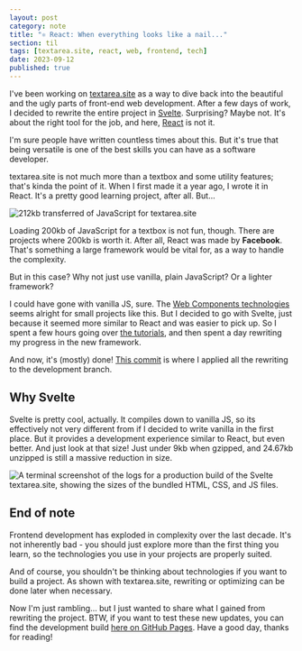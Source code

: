```yaml
---
layout: post
category: note
title: "⚛️ React: When everything looks like a nail..."
section: til
tags: [textarea.site, react, web, frontend, tech]
date: 2023-09-12
published: true
---
```


I've been working on [textarea.site](https://github.com/real-jame/textarea/tree/next) as a way to dive back into the beautiful and the ugly parts of front-end web development. After a few days of work, I decided to rewrite the entire project in [Svelte](https://svelte.dev). Surprising? Maybe not. It's about the right tool for the job, and here, [React](https://react.dev) is not it.

I'm sure people have written countless times about this. But it's true that being versatile is one of the best skills you can have as a software developer.

textarea.site is not much more than a textbox and some utility features; that's kinda the point of it. When I first made it a year ago, I wrote it in React. It's a pretty good learning project, after all. But...

![212kb transferred of JavaScript for textarea.site](/note/media/web-frameworks-reactsize.png)

Loading 200kb of JavaScript for a textbox is not fun, though. There are projects where 200kb is worth it. After all, React was made by **Facebook**. That's something a large framework would be vital for, as a way to handle the complexity.

But in this case? Why not just use vanilla, plain JavaScript? Or a lighter framework?

I could have gone with vanilla JS, sure. The [Web Components technologies](https://developer.mozilla.org/en-US/docs/Web/API/Web_components) seems alright for small projects like this. But I decided to go with Svelte, just because it seemed more similar to React and was easier to pick up. So I spent a few hours going over [the tutorials](https://learn.svelte.dev/), and then spent a day rewriting my progress in the new framework.

And now, it's (mostly) done! [This commit](https://github.com/real-jame/textarea/commit/866cc6f7e23241cd510e35befc9975f4ca5d2ef2) is where I applied all the rewriting to the development branch.

## Why Svelte

Svelte is pretty cool, actually. It compiles down to vanilla JS, so its effectively not very different from if I decided to write vanilla in the first place. But it provides a development experience similar to React, but even better. And just look at that size! Just under 9kb when gzipped, and 24.67kb unzipped is still a massive reduction in size.

![A terminal screenshot of the logs for a production build of the Svelte textarea.site, showing the sizes of the bundled HTML, CSS, and JS files.](/note/media/web-frameworks-sveltesize.png)

## End of note

Frontend development has exploded in complexity over the last decade. It's not inherently bad - you should just explore more than the first thing you learn, so the technologies you use in your projects are properly suited.

And of course, you shouldn't be thinking about technologies if you want to build a project. As shown with textarea.site, rewriting or optimizing can be done later when necessary.

Now I'm just rambling... but I just wanted to share what I gained from rewriting the project. BTW, if you want to test these new updates, you can find the development build [here on GitHub Pages](https://real-jame.github.io/textarea). Have a good day, thanks for reading!
